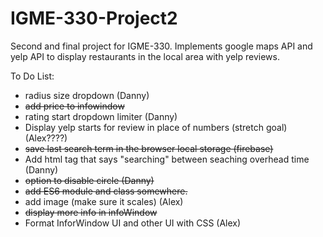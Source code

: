 # IGME-330-Project2
Second and final project for IGME-330. Implements google maps API and yelp API to display restaurants in the local area with yelp reviews.

To Do List:
- radius size dropdown (Danny)
- ~~add price to infowindow~~
- rating start dropdown limiter (Danny)
- Display yelp starts for review in place of numbers (stretch goal)(Alex????)
- ~~save last search term in the browser local storage (firebase)~~
- Add html tag that says "searching" between seaching overhead time (Danny)
- ~~option to disable circle (Danny)~~
- ~~add ES6 module and class somewhere.~~
- add image (make sure it scales) (Alex)
- ~~display more info in infoWindow~~
- Format InforWindow UI and other UI with CSS (Alex)



